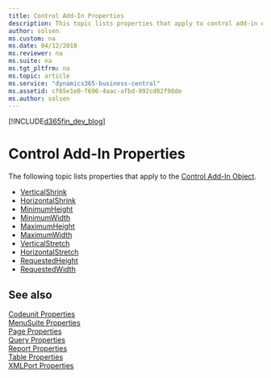```yaml
---
title: Control Add-In Properties
description: This topic lists properties that apply to control add-in object.
author: solsen
ms.custom: na
ms.date: 04/12/2018
ms.reviewer: na
ms.suite: na
ms.tgt_pltfrm: na
ms.topic: article
ms.service: "dynamics365-business-central"
ms.assetid: cf65e1e0-f696-4aac-afbd-992cd82f98de
ms.author: solsen
---
```


[!INCLUDE[d365fin_dev_blog](../includes/d365fin_dev_blog.md)]

# Control Add-In Properties
The following topic lists properties that apply to the [Control Add-In Object](../devenv-control-addin-object.md).

- [VerticalShrink](devenv-verticalshrink-property.md)
- [HorizontalShrink](devenv-horizontalshrink-property.md)
- [MinimumHeight](devenv-minimumheight-property.md)
- [MinimumWidth](devenv-minimumwidth-property.md)
- [MaximumHeight](devenv-maximumheight-property.md)
- [MaximumWidth](devenv-maximumwidth-property.md)
- [VerticalStretch](devenv-verticalstretch-property.md)
- [HorizontalStretch](devenv-horizontalstretch-property.md)
- [RequestedHeight](devenv-requestedheight-property.md)
- [RequestedWidth](devenv-requestedwidth-property.md)

## See also
[Codeunit Properties](devenv-codeunit-properties.md)  
[MenuSuite Properties](devenv-menusuite-properties.md)  
[Page Properties](devenv-page-property-overview.md)  
[Query Properties](devenv-query-properties.md)  
[Report Properties](devenv-report-properties.md)  
[Table Properties](devenv-table-properties.md)  
[XMLPort Properties](devenv-xmlport-properties.md) 
